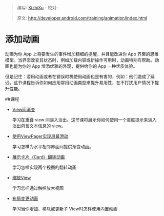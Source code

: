 > 编写: [XizhiXu](https://github.com/XizhiXu)  - 校对:

> 原文: <http://developer.android.com/training/animation/index.html>

# 添加动画

动画为你 App 上将要发生的事件增加精细的提醒，并且能改进你 App 界面的思维模型。当界面改变其状态时，例如加载内容或新操作可用时，动画特别有帮助。动画也能为你的 App 增添优雅的外观，提供给你的 App 一种优质体验。

但是记住：滥用动画或者在错误时机使用动画也是有害的，例如：他们造成了延迟。这节课程告诉你如何应用常用动画类型来提升易用性，在不打扰用户情况下提升性能。

##课程

* [View间渐变](crossfade.html)

  学习在重叠 view 间淡入淡出。这节课将展示你如何使用一个进度提示来淡入淡出包含文本信息的 view。


* [使用ViewPager实现屏幕滑动](screen-slide.html)

   学习怎样为水平相邻界面间提供渐变动画。


* [展示卡片（Card）翻转动画](cardflip.html)

  学习怎样实现两个视图的翻转动画


* [缩放View](zoom.html)

  学习怎样通过触控放大视图


* [布局变更动画](layout.html)

  学习当你增加、移除或更新子 View时怎样使用内置动画
